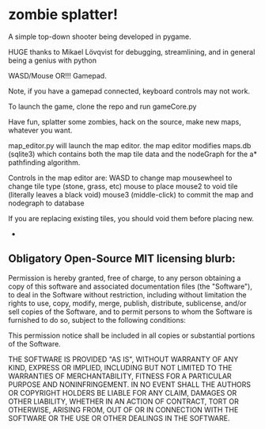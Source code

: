 # zombie splatter!

A simple top-down shooter being developed in pygame.

HUGE thanks to Mikael Lövqvist for debugging, streamlining, and in general being a genius with python

WASD/Mouse OR!!! Gamepad.

Note, if you have a gamepad connected, keyboard controls may not work.

To launch the game, clone the repo and run gameCore.py

Have fun, splatter some zombies, hack on the source, make new maps, whatever you want.

map_editor.py will launch the map editor.
the map editor modifies maps.db (sqlite3) which contains both the map tile data and the nodeGraph for the a* pathfinding algorithm.


Controls in the map editor are:
WASD to change map
mousewheel to change tile type (stone, grass, etc)
mouse to place
mouse2 to void tile (literally leaves a black void)
mouse3 (middle-click) to commit the map and nodegraph to database

If you are replacing existing tiles, you should void them before placing new.


-
Obligatory Open-Source MIT licensing blurb:
-
Permission is hereby granted, free of charge, to any person obtaining a copy
of this software and associated documentation files (the "Software"), to deal
in the Software without restriction, including without limitation the rights
to use, copy, modify, merge, publish, distribute, sublicense, and/or sell
copies of the Software, and to permit persons to whom the Software is
furnished to do so, subject to the following conditions:

This permission notice shall be included in all copies or substantial 
portions of the Software.

THE SOFTWARE IS PROVIDED "AS IS", WITHOUT WARRANTY OF ANY KIND, EXPRESS OR
IMPLIED, INCLUDING BUT NOT LIMITED TO THE WARRANTIES OF MERCHANTABILITY,
FITNESS FOR A PARTICULAR PURPOSE AND NONINFRINGEMENT. IN NO EVENT SHALL THE
AUTHORS OR COPYRIGHT HOLDERS BE LIABLE FOR ANY CLAIM, DAMAGES OR OTHER
LIABILITY, WHETHER IN AN ACTION OF CONTRACT, TORT OR OTHERWISE, ARISING FROM,
OUT OF OR IN CONNECTION WITH THE SOFTWARE OR THE USE OR OTHER DEALINGS IN THE
SOFTWARE.
